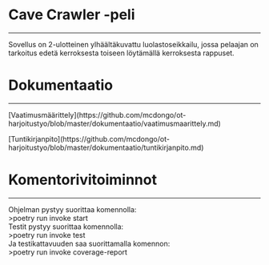 <h1>Cave Crawler -peli</h1>
<hr> Sovellus on 2-ulotteinen ylhäältäkuvattu luolastoseikkailu, jossa pelaajan on tarkoitus edetä kerroksesta toiseen löytämällä kerroksesta rappuset.

<h1>Dokumentaatio</h1>
<hr>
<p>[Vaatimusmäärittely](https://github.com/mcdongo/ot-harjoitustyo/blob/master/dokumentaatio/vaatimusmaarittely.md)
<p>[Tuntikirjanpito](https://github.com/mcdongo/ot-harjoitustyo/blob/master/dokumentaatio/tuntikirjanpito.md)

<h1>Komentorivitoiminnot</h1>
<hr>
Ohjelman pystyy suorittaa komennolla:<br>
>poetry run invoke start
<br>
Testit pystyy suorittaa komennolla:<br>
>poetry run invoke test
<br>
Ja testikattavuuden saa suorittamalla komennon: <br>
>poetry run invoke coverage-report